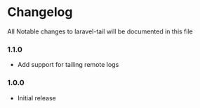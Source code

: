 # Changelog

All Notable changes to laravel-tail will be documented in this file

### 1.1.0
- Add support for tailing remote logs

### 1.0.0
- Initial release
